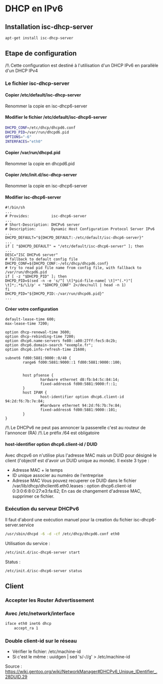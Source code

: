 # DHCP en IPv6

## Installation isc-dhcp-server
```bash
apt-get install isc-dhcp-server
```

## Etape de configuration
/!\\ Cette configuration est destiné à l'utilisation d'un DHCP IPv6 en parallèle d'un DHCP IPv4

### Le fichier isc-dhcp-server
#### Copier /etc/default/isc-dhcp-server
Renommer la copie en isc-dhcp6-server

#### Modifier le fichier /etc/default/isc-dhcp6-server
```bash
DHCPD_CONF=/etc/dhcp/dhcpd6.conf
DHCPD_PID=/var/run/dhcpd6.pid
OPTIONS="-6"
INTERFACES="eth0"
```

#### Copier /var/run/dhcpd.pid
Renommer la copie en dhcpd6.pid

#### Copier /etc/init.d/isc-dhcp-server
Renommer la copie en isc-dhcp6-server

#### Modifier isc-dhcp6-server
```
#!/bin/sh
...
# Provides:          isc-dhcp6-server
...
# Short-Description: DHCPv6 server
# Description:       Dynamic Host Configuration Protocol Server IPv6
...
DHCPD_DEFAULT="${DHCPD_DEFAULT:-/etc/default/isc-dhcp6-server}"
...
if [ "$DHCPD_DEFAULT" = "/etc/default/isc-dhcp6-server" ]; then
...
DESC="ISC DHCPv6 server"
# fallback to default config file
DHCPD_CONF=${DHCPD_CONF:-/etc/dhcp/dhcpd6.conf}
# try to read pid file name from config file, with fallback to /var/run/dhcpd6.pid
if [ -z "$DHCPD_PID" ]; then
DHCPD_PID=$(sed -n -e 's/^[ \t]*pid-file-name[ \t]*"(.*)"[ \t]*;.*$/\1/p' < "$DHCPD_CONF" 2>/dev/null | head -n 1)
fi
DHCPD_PID="${DHCPD_PID:-/var/run/dhcpd6.pid}"
...
```


#### Créer votre configuration
```
default-lease-time 600;
max-lease-time 7200;

option dhcp-renewal-time 3600;
option dhcp-rebinding-time 7200;
option dhcp6.name-servers fe80::a00:27ff:fec5:8c2b;
option dhcp6.domain-search "exemple.fr";
option dhcp6.info-refresh-time 21600;

subnet6 fd00:5881:9000::0/40 {
        range6 fd00:5881:9000::1 fd00:5881:9000::100;


        host pfsense {
                hardware ethernet d8:fb:b4:5c:84:14;
                fixed-address6 fd00:5881:9000:f::1;
        }
        host IPAM {
				host-identifier option dhcp6.client-id 94:2d:f6:7b:7e:84;
                #hardware ethernet 94:2d:f6:7b:7e:84;
                fixed-address6 fd00:5881:9000::101;
        }
}
```
/!\\ Le DHCPv6 ne peut pas annoncer la passerelle c'est au routeur de l'annoncer (RA)
/!\\ Le préfix /64 est obligatoire

#### host-identifier option dhcp6.client-id / DUID
Avec dhcpv6 on n'utilise plus l'adresse MAC mais un DUID pour désigné le client (l'objectif est d'avoir un DUID unique au monde). Il existe 3 type :
* Adresse MAC + le temps
* ID unique associer au numéro de l'entreprise
* Adresse MAC
Vous pouvez recuperer ce DUID dans le fichier /var/lib/dhcp/dhclient6.eth0.leases :
option dhcp6.client-id 0:3:0:6:8:0:27:e3:fa:62;
En cas de changement d'adresse MAC, supprimer ce fichier.

### Exécution du serveur DHCPv6
Il faut d'abord une exécution manuel pour la creation du fichier isc-dhcp6-server.service
```bash
/usr/sbin/dhcpd -6 -d -cf /etc/dhcp/dhcpd6.conf eth0
```

Utilisation du service :
```bash
/etc/init.d/isc-dhcp6-server start
```

Status :
```bash
/etc/init.d/isc-dhcp6-server status
```


## Client
### Accepter les Router Advertissement
### Avec /etc/network/interface
```bash
iface eth0 inet6 dhcp
	accept_ra 1
```

### Double client-id sur le réseau
- Vérifier le fichier: /etc/machine-id
- Si c'est le même : uuidgen | sed 's/-//g' > /etc/machine-id

Source : https://wiki.gentoo.org/wiki/NetworkManager#DHCPv6_Unique_IDentifier_.28DUID.29
